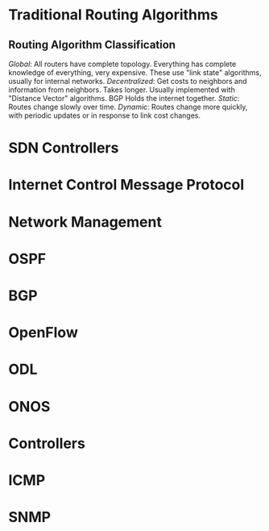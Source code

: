 # Traditional Routing Algorithms
## Routing Algorithm Classification
*Global*: All routers have complete topology. Everything has complete knowledge of everything, very expensive. 
These use "link state" algorithms, usually for internal networks. 
*Decentralized*: Get costs to neighbors and information from neighbors. Takes longer. Usually implemented with "Distance Vector" algorithms. 
BGP Holds the internet together. 
*Static*: Routes change slowly over time. 
*Dynamic*: Routes change more quickly, with periodic updates or in response to link cost changes. 
# SDN Controllers

# Internet Control Message Protocol

# Network Management

# OSPF

# BGP

# OpenFlow

# ODL

# ONOS

# Controllers

# ICMP

# SNMP